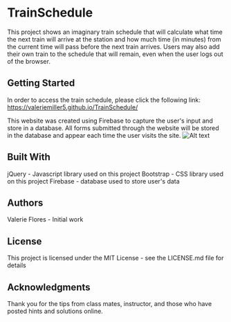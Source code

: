 # TrainSchedule
This project shows an imaginary train schedule that will calculate what time the next train will arrive at the station and how much time (in minutes) from the current time will pass before the next train arrives.  Users may also add their own train to the schedule that will remain, even when the user logs out of the browser.

## Getting Started
In order to access the train schedule, please click the following link:
https://valeriemiller5.github.io/TrainSchedule/

This website was created using Firebase to capture the user's input and store in a database.  All forms submitted through the website will be stored in the database and appear each time the user visits the site.
![Alt text](assets/images/screenshot-firebase.png)

## Built With
jQuery - Javascript library used on this project
Bootstrap - CSS library used on this project
Firebase - database used to store user's data

## Authors
Valerie Flores - Initial work

## License
This project is licensed under the MIT License - see the LICENSE.md file for details

## Acknowledgments
Thank you for the tips from class mates, instructor, and those who have posted hints and solutions online.
